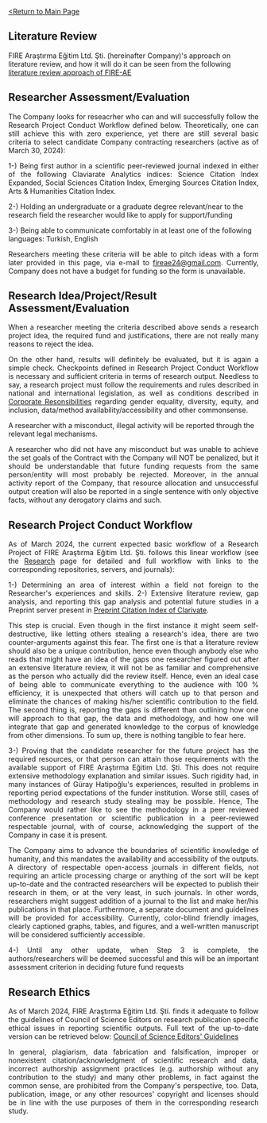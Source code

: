 [<Return to Main Page](README.md)
<br>

## Literature Review

FIRE Araştırma Eğitim Ltd. Şti. (hereinafter Company)'s approach on literature review, and how it will do it can be seen from the following [literature review approach of FIRE-AE](rev.pdf)

## Researcher Assessment/Evaluation

<div align="justify">
  
The Company looks for reseacrher who can and will successfully follow the Research Project Conduct Workflow defined below. Theoretically, one can still achieve this with zero experience, yet there are still several basic criteria to select candidate Company contracting researchers (active as of March 30, 2024):

</div>

<div align="justify">
  
1-) Being first author in a scientific peer-reviewed journal indexed in either of the following Claviarate Analytics indices: Science Citation Index Expanded, Social Sciences Citation Index, Emerging Sources Citation Index, Arts & Humanities Citation Index. 

</div>

2-) Holding an undergraduate or a graduate degree relevant/near to the research field the researcher would like to apply for support/funding

3-) Being able to communicate comfortably in at least one of the following languages: Turkish, English

<div align="justify">
  
Researchers meeting these criteria will be able to pitch ideas with a form later provided in this page, via e-mail to fireae24@gmail.com. Currently, Company does not have a budget for funding so the form is unavailable.

</div>

## Research Idea/Project/Result Assessment/Evaluation

<div align="justify">
  
When a researcher meeting the criteria described above sends a research project idea, the required fund and justifications, there are not really many reasons to reject the idea. 

</div>

<div align="justify">
  
On the other hand, results will definitely be evaluated, but it is again a simple check. Checkpoints defined in Research Project Conduct Workflow is necessary and sufficient criteria in terms of research output. Needless to say, a research project must follow the requirements and rules described in national and international legislation, as well as conditions described in [Corporate Resonsibilities](corp-responsibility.md) regarding gender equality, diversity, equity, and inclusion, data/method availability/accessibility and other commonsense. 

</div>

A researcher with a misconduct, illegal activity will be reported through the relevant legal mechanisms.

<div align="justify">
  
A researcher who did not have any misconduct but was unable to achieve the set goals of the Contract with the Company will NOT be penalized, but it should be understandable that future funding requests from the same person/entity will most probably be rejected. Moreover, in the annual activity report of the Company, that resource allocation and unsuccessful output creation will also be reported in a single sentence with only objective facts, without any derogatory claims and such. 

</div>

## Research Project Conduct Workflow

<div align="justify">
  
As of March 2024, the current expected basic workflow of a Research Project of FIRE Araştırma Eğitim Ltd. Şti. follows this linear workflow (see the [Research](research.md) page for detailed and full workflow with links to the corresponding repositories, servers, and journals):

</div>

<div align="justify">
  
1-) Determining an area of interest within a field not foreign to the Researcher's experiences and skills.
2-) Extensive literature review, gap analysis, and reporting this gap analysis and potential future studies in a Preprint server present in [Preprint Citation Index of Clarivate](https://clarivate.com/products/scientific-and-academic-research/research-discovery-and-workflow-solutions/preprint-citation-index/). 

</div>

<div align="justify">
  
This step is crucial. Even though in the first instance it might seem self-destructive, like letting others stealing a research's idea, there are two counter-arguments against this fear. The first one is that a literature review should also be a unique contribution, hence even though anybody else who reads that might have an idea of the gaps one researcher figured out after an extensive literature review, it will not be as familiar and comprehensive as the person who actually did the review itself. Hence, even an ideal case of being able to communicate everything to the audience with 100 % efficiency, it is unexpected that others will catch up to that person and eliminate the chances of making his/her scientific contribution to the field. The second thing is, reporting the gaps is different than outlining how one will approach to that gap, the data and methodology, and how one will integrate that gap and generated knowledge to the corpus of knowledge from other dimensions. To sum up, there is nothing tangible to fear here.

</div>

<div align="justify">
  
3-) Proving that the candidate researcher for the future project has the required resources, or that person can attain those requirements with the available support of FIRE Araştırma Eğitim Ltd. Şti. This does not require extensive methodology explanation and similar issues. Such rigidity had, in many instances of Güray Hatipoğlu's experiences, resulted in problems in reporting period expectations of the funder institution. Worse still, cases of methodology and research study stealing may be possible. Hence, The Company would rather like to see the methodology in a peer reviewed conference presentation or scientific publication in a peer-reviewed respectable journal, with of course, acknowledging the support of the Company in case it is present.

</div>

<div align="justify">
  
The Company aims to advance the boundaries of scientific knowledge of humanity, and this mandates the availability and accessibility of the outputs. A directory of respectable  open-access journals in different fields, not requiring an article processing charge or anything of the sort will be kept up-to-date and the contracted researchers will be expected to publish their research in them, or at the very least, in such journals. In other words, researchers might suggest addition of a journal to the list and make her/his publications in that place. 
Furthermore, a separate document and guidelines will be provided for accessibility. Currently, color-blind friendly images, clearly captioned graphs, tables, and figures, and a well-written manuscript will be considered sufficiently accessible.

</div>

<div align="justify">
  
4-) Until any other update, when Step 3 is complete, the authors/researchers will be deemed successful and this will be an important assessment criterion in deciding future fund requests

</div>

## Research Ethics

<div align="justify">
  
As of March 2024, FIRE Araştırma Eğitim Ltd. Şti. finds it adequate to follow the guidelines of Council of Science Editors on research publication specific ethical issues in reporting scientific outputs. Full text of the up-to-date version can be retrieved below:
[Council of Science Editors' Guidelines](https://www.councilscienceeditors.org/recommendations-for-promoting-integrity-in-scientific-journal-publications)

</div>

<div align="justify">
  
In general, plagiarism, data fabrication and falsification, improper or nonexistent citation/acknowledgment of scientific research and data, incorrect authorship assignment practices (e.g. authorship without any contribution to the study) and many other problems, in fact against the common sense, are prohibited from the Company's perspective, too. Data, publication, image, or any other resources' copyright and licenses should be in line with the use purposes of them in the corresponding research study.

</div>
